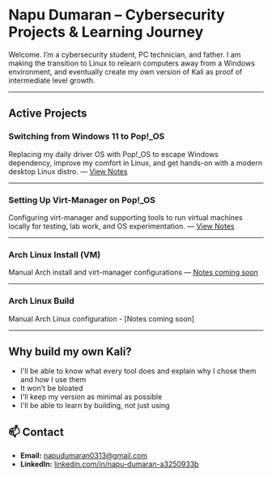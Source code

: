 # Napu Dumaran – Cybersecurity Projects & Learning Journey

Welcome. I’m a cybersecurity student, PC technician, and father. I am making the transition to Linux to relearn computers away from a Windows environment, and eventually create my own version of Kali as proof of intermediate level growth.

---

## Active Projects

### Switching from Windows 11 to Pop!_OS
Replacing my daily driver OS with Pop!_OS to escape Windows dependency, improve my comfort in Linux, and get hands-on with a modern desktop Linux distro. — [View Notes](notes/Windows-to-POP_OS.md)


---

### Setting Up Virt-Manager on Pop!_OS
Configuring virt-manager and supporting tools to run virtual machines locally for testing, lab work, and OS experimentation. — [View Notes](notes/Setting_Up_Virt_Manager.md)

---

### Arch Linux Install (VM)
Manual Arch install and virt-manager configurations — [Notes coming soon](/notes/Arch_Linux_Install.md)

---

### Arch Linux Build
Manual Arch Linux configuration - [Notes coming soon]

---

## Why build my own Kali? 
- I'll be able to know what every tool does and explain why I chose them and how I use them
- It won't be bloated
- I'll keep my version as minimal as possible
- I'll be able to learn by building, not just using

## 📫 Contact
- **Email:** napudumaran0313@gmail.com
- **LinkedIn:** [linkedin.com/in/napu-dumaran-a3250933b](https://www.linkedin.com/in/napu-dumaran-a3250933b?lipi=urn%3Ali%3Apage%3Ad_flagship3_profile_view_base_contact_details%3BmfNv%2BVJsSSeO%2BsoBMGzW1A%3D%3D)

